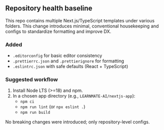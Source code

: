 ## Repository health baseline

This repo contains multiple Next.js/TypeScript templates under various folders. This change introduces minimal, conventional housekeeping and configs to standardize formatting and improve DX.

### Added
- `.editorconfig` for basic editor consistency
- `.prettierrc.json` and `.prettierignore` for formatting
- `.eslintrc.json` with safe defaults (React + TypeScript)

### Suggested workflow
1. Install Node LTS (>=18) and npm.
2. In a chosen app directory (e.g., `LEARNMATE-AI/nextjs-app`):
   - `npm ci`
   - `npm run lint` (or `npx eslint .`)
   - `npm run build`

No breaking changes were introduced; only repository-level configs.

